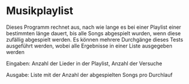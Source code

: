 # Musikplaylist
 Dieses Programm rechnet aus, nach wie lange es bei einer Playlist einer bestimmten länge dauert, bis alle Songs abgespielt wurden, wenn diese zufällig abgespielt werden. Es können mehrere Durchgänge dieses Tests ausgeführt werden, wobei alle Ergebnisse in einer Liste ausgegeben werden
 
Eingaben: Anzahl der Lieder in der Playlist, Anzahl der Versuche

Ausgabe: Liste mit der Anzahl der abgespielten Songs pro Durchlauf
